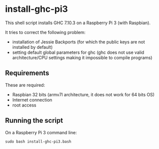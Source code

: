 install-ghc-pi3
===============

This shell script installs GHC 7.10.3 on a Raspberry Pi 3 (with Raspbian).

It tries to correct the following problem:

- installation of Jessie Backports (for which the public keys are not installed by default)
- setting default global parameters for ghc (ghc does not use valid architecture/CPU settings making it impossible to compile programs)

Requirements
------------

These are required:

- Raspbian 32 bits (armv7l architecture, it does not work for 64 bits OS)
- Internet connection
- root access

Running the script
------------------

On a Raspberry Pi 3 command line:

    sudo bash install-ghc-pi3.bash
